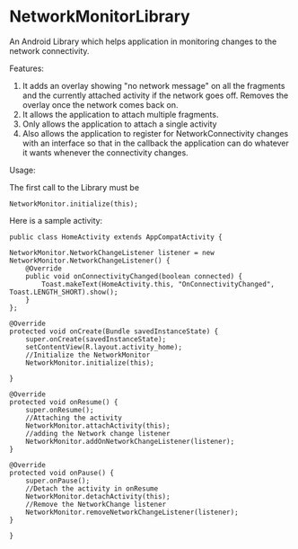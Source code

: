 # NetworkMonitorLibrary


An Android Library which helps application in monitoring changes to the network connectivity.

Features:

1. It adds an overlay showing "no network message" on all the fragments and the currently attached activity if the network goes off. Removes the overlay once the network comes back on.
2. It allows the application to attach multiple fragments.
3. Only allows the application to attach a single activity
4. Also allows the application to register for NetworkConnectivity changes with an interface so that in the callback the application can do whatever it wants whenever the connectivity changes.


Usage:

The first call to the Library must be 

`NetworkMonitor.initialize(this);`

Here is a sample activity:

    public class HomeActivity extends AppCompatActivity {

    NetworkMonitor.NetworkChangeListener listener = new NetworkMonitor.NetworkChangeListener() {
        @Override
        public void onConnectivityChanged(boolean connected) {
            Toast.makeText(HomeActivity.this, "OnConnectivityChanged", Toast.LENGTH_SHORT).show();
        }
    };

    @Override
    protected void onCreate(Bundle savedInstanceState) {
        super.onCreate(savedInstanceState);
        setContentView(R.layout.activity_home);
        //Initialize the NetworkMonitor
        NetworkMonitor.initialize(this);

    }

    @Override
    protected void onResume() {
        super.onResume();
        //Attaching the activity
        NetworkMonitor.attachActivity(this);
        //adding the Network change listener
        NetworkMonitor.addOnNetworkChangeListener(listener);
    }

    @Override
    protected void onPause() {
        super.onPause();
        //Detach the activity in onResume
        NetworkMonitor.detachActivity(this);
        //Remove the NetworkChange listener
        NetworkMonitor.removeNetworkChangeListener(listener);
    }

    }
